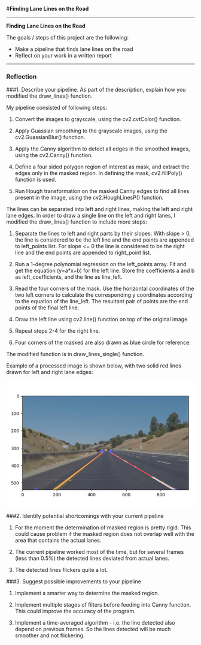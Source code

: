 #**Finding Lane Lines on the Road** 

---

**Finding Lane Lines on the Road**

The goals / steps of this project are the following:

* Make a pipeline that finds lane lines on the road
* Reflect on your work in a written report


[//]: # (Image References)

[image1]: ./examples/grayscale.jpg "Grayscale"
[image2]: ./test_images_output/processed_image.png "processed"

---

### Reflection

###1. Describe your pipeline. As part of the description, explain how you modified the draw_lines() function.

My pipeline consisted of following steps:

1. Convert the images to grayscale, using the cv2.cvtColor() function. 

2. Apply Guassian smoothing to the grayscale images, using the cv2.GuassianBlur() function.

3. Apply the Canny algorithm to detect all edges in the smoothed images, using the cv2.Canny() function.

4. Define a four sided polygon region of interest as mask, and extract the edges only in the masked region. In defining the mask, cv2.fillPoly() function is used.

5. Run Hough transformation on the masked Canny edges to find all lines present in the image, using the cv2.HoughLinesP() function. 



The lines can be separated into left and right lines, making the left and right lane edges. In order to draw a single line on the left and right lanes, I modified the draw_lines() function to include more steps:

1. Separate the lines to left and right parts by their slopes. With slope > 0, the line is considered to be the left line and the end points are appended to left_points list. For slope <= 0 the line is considered to be the right line and the end points are appended to right_point list.

2. Run a 1-degree polynomial regression on the left_points array. Fit and get the equation (y=a*x+b) for the left line. Store the coefficients a and b as left_coefficients, and the line as line_left.

3. Read the four corners of the mask. Use the horizontal coordinates of the two left corners to calculate the corresponding y coordinates according to the equation of the line_left. The resultant pair of points are the end points of the final left line.

4. Draw the left line using cv2.line() function on top of the original image.
5. Repeat steps 2-4 for the right line.

6. Four corners of the masked are also drawn as blue circle for reference.

The modified function is in draw_lines_single() function.

Example of a processed image is shown below, with two solid red lines drawn for left and right lane edges:

![alt text][image2]


###2. Identify potential shortcomings with your current pipeline


1. For the moment the determination of masked region is pretty rigid. This could cause problem if the masked region does not overlap well with the area that contains the actual lanes. 

2. The current pipeline worked most of the time, but for several frames (less than 0.5%) the detected lines deviated from actual lanes. 

3. The detected lines flickers quite a lot. 


###3. Suggest possible improvements to your pipeline

1. Implement a smarter way to determine the masked region. 

2. Implement multiple stages of filters before feeding into Canny function. This could improve the accuracy of the program.

3. Implement a time-averaged algorithm - i.e. the line detected also depend on previous frames. So the lines detected will be much smoother and not flickering.
